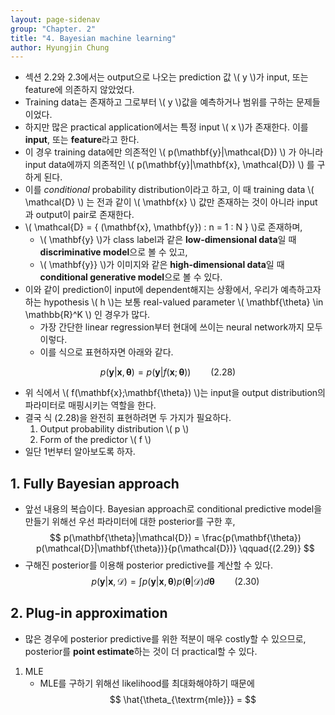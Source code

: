 ```yaml
---
layout: page-sidenav
group: "Chapter. 2"
title: "4. Bayesian machine learning"
author: Hyungjin Chung
---
```


- 섹션 2.2와 2.3에서는 output으로 나오는 prediction 값 \\( y \\)가 input, 또는 feature에 의존하지 않았었다.
- Training data는 존재하고 그로부터 \\( y \\)값을 예측하거나 범위를 구하는 문제들이었다.
- 하지만 많은 practical application에서는 특정 input \\( x \\)가 존재한다. 이를 **input**, 또는 **feature**라고 한다.
- 이 경우 training data에만 의존적인 \\( p(\mathbf{y}\|\mathcal{D}) \\) 가 아니라 input data에까지 의존적인 \\( p(\mathbf{y}\|\mathbf{x}, \mathcal{D}) \\) 를 구하게 된다.
- 이를 *conditional* probability distribution이라고 하고, 이 때 training data \\( \mathcal{D} \\) 는 전과 같이 \\( \mathbf{x} \\) 값만 존재하는 것이 아니라 input과 output이 pair로 존재한다.
- \\( \mathcal{D} = \{ (\mathbf{x}, \mathbf{y}) : n = 1 : N \} \\)로 존재하며, 
    - \\( \mathbf{y} \\)가 class label과 같은 **low-dimensional data**일 때 **discriminative model**으로 볼 수 있고,
    - \\( \mathbf{y}} \\)가 이미지와 같은 **high-dimensional data**일 때 **conditional generative model**으로 볼 수 있다.
- 이와 같이 prediction이 input에 dependent해지는 상황에서, 우리가 예측하고자 하는 hypothesis \\( h \\)는 보통 real-valued parameter \\( \mathbf{\theta} \in \mathbb{R}^K \\) 인 경우가 많다.
    - 가장 간단한 linear regression부터 현대에 쓰이는 neural network까지 모두 이렇다.
    - 이를 식으로 표현하자면 아래와 같다.

$$
p(\mathbf{y}|\mathbf{x}, \mathbf{\theta}) = p(\mathbf{y}|f(\mathbf{x};\mathbf{\theta})) \qquad{(2.28)}
$$

- 위 식에서 \\( f(\mathbf{x};\mathbf{\theta}) \\)는 input을 output distribution의 파라미터로 매핑시키는 역할을 한다.
- 결국 식 (2.28)을 완전히 표현하려면 두 가지가 필요하다.
    1. Output probability distribution \\( p \\)
    2. Form of the predictor \\( f \\)
- 일단 1번부터 알아보도록 하자.

## 1. Fully Bayesian approach

- 앞선 내용의 복습이다. Bayesian approach로 conditional predictive model을 만들기 위해선 우선 파라미터에 대한 posterior를 구한 후,
$$
p(\mathbf{\theta}|\mathcal{D}) = \frac{p(\mathbf{\theta}) p(\mathcal{D}|\mathbf{\theta})}{p(\mathcal{D})} \qquad{(2.29)}
$$
- 구해진 posterior를 이용해 posterior predictive를 계산할 수 있다.
$$
p(\mathbf{y}|\mathbf{x}, \mathcal{D}) = \int p(\mathbf{y}|\mathbf{x}, \mathbf{\theta}) p(\mathbf{\theta}|\mathcal{D}) d\mathbf{\theta} \qquad{(2.30)}
$$

## 2. Plug-in approximation

- 많은 경우에 posterior predictive를 위한 적분이 매우 costly할 수 있으므로, posterior를 **point estimate**하는 것이 더 practical할 수 있다.

1. MLE
    - MLE를 구하기 위해선 likelihood를 최대화해야하기 때문에
    $$
    \hat{\theta_{\textrm{mle}}} = 
    $$


    